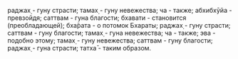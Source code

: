 раджах̣ - гуну страсти; тамах̣ - гуну невежества; ча - также; абхибхӯйа - превзойдя; саттвам - гуна благости; бхавати - становится (преобладающей); бха̄рата - о потомок Бхараты; раджах̣ - гуну страсти; саттвам - гуну благости; тамах̣ - гуна невежества; ча - также; эва - подобно этому; тамах̣ - гуну невежества; саттвам - гуну благости; раджах̣ - гуна страсти; татха̄ - таким образом.
